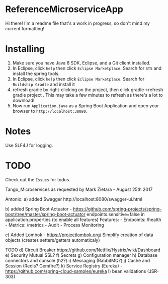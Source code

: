 # ReferenceMicroserviceApp

Hi there! I'm a readme file that's a work in progress, so don't mind my current formatting!

# Installing
1. Make sure you have Java 8 SDK, Eclipse, and a Git client installed.<br />
2. In Eclipse, click `help` then click `Eclipse Marketplace`. Search for `STS` and install the spring tools.<br />
3. In Eclipse, click `help` then click `Eclipse Marketplace`. Search for `Buildship Gradle` and install it<br />
4. refresh gradle by right-clicking on the project, then click gradle->refresh gradle project . This may take a few minutes to refresh as there's a lot to download!<br />
5. Now run `Application.java` as a Spring Boot Application and open your browser to `http://localhost:38080`.


# Notes
Use SLF4J for logging.
   

# TODO
Check out the `Issues` for todos.



Tango_Microservices as requested by Mark Zietara - August 25th 2017


Antonio:
a) added Swagger
	http://localhost:8080/swagger-ui.html

b) added Spring Boot Actuator - https://github.com/spring-projects/spring-boot/tree/master/spring-boot-actuator
   endpoints.sensitive=false in application.properties (to enable all features)
	Features:
	- Endpoints: /health
	- Metrics: /metrics
	- Audit
	- Process Monitoring
	
c) Added Lombok - https://projectlombok.org/
	Simplify creation of data objects (creates setters/getters automaticaly)
	
	
TODO
d) Circuit Breaker
https://github.com/Netflix/Hystrix/wiki/Dashboard
e) Security
	Mutual SSL?
f) Secrets
g) Configuration manager
h) Database connectors and console (h2?)
i) Messaging (RabbitMQ?)
j) Cache and Session (Redis? Gemfire?)
k) Service Registry (Eureka) - https://github.com/spring-cloud-samples/eureka
l) bean validations (JSR-303)




